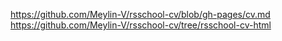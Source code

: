https://github.com/Meylin-V/rsschool-cv/blob/gh-pages/cv.md
https://github.com/Meylin-V/rsschool-cv/tree/rsschool-cv-html